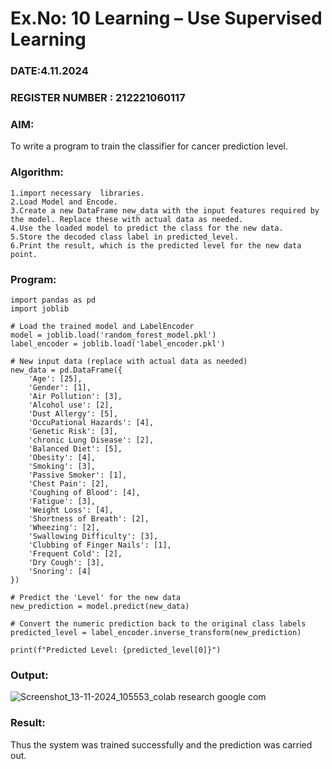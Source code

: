 # Ex.No: 10 Learning – Use Supervised Learning  
### DATE:4.11.2024                                                                            
### REGISTER NUMBER : 212221060117
### AIM:
To write a program to train the classifier for cancer prediction level.
###  Algorithm:
```
1.import necessary  libraries.
2.Load Model and Encode.
3.Create a new DataFrame new_data with the input features required by the model. Replace these with actual data as needed.
4.Use the loaded model to predict the class for the new data.
5.Store the decoded class label in predicted_level.
6.Print the result, which is the predicted level for the new data point.
```

### Program:
```
import pandas as pd
import joblib

# Load the trained model and LabelEncoder
model = joblib.load('random_forest_model.pkl')
label_encoder = joblib.load('label_encoder.pkl')

# New input data (replace with actual data as needed)
new_data = pd.DataFrame({
    'Age': [25],
    'Gender': [1],
    'Air Pollution': [3],
    'Alcohol use': [2],
    'Dust Allergy': [5],
    'OccuPational Hazards': [4],
    'Genetic Risk': [3],
    'chronic Lung Disease': [2],
    'Balanced Diet': [5],
    'Obesity': [4],
    'Smoking': [3],
    'Passive Smoker': [1],
    'Chest Pain': [2],
    'Coughing of Blood': [4],
    'Fatigue': [3],
    'Weight Loss': [4],
    'Shortness of Breath': [2],
    'Wheezing': [2],
    'Swallowing Difficulty': [3],
    'Clubbing of Finger Nails': [1],
    'Frequent Cold': [2],
    'Dry Cough': [3],
    'Snoring': [4]
})

# Predict the 'Level' for the new data
new_prediction = model.predict(new_data)

# Convert the numeric prediction back to the original class labels
predicted_level = label_encoder.inverse_transform(new_prediction)

print(f"Predicted Level: {predicted_level[0]}")
```



### Output:
![Screenshot_13-11-2024_105553_colab research google com](https://github.com/user-attachments/assets/bffddeca-9b6c-4d8d-9962-e40d835dc0ee)





### Result:
Thus the system was trained successfully and the prediction was carried out.
